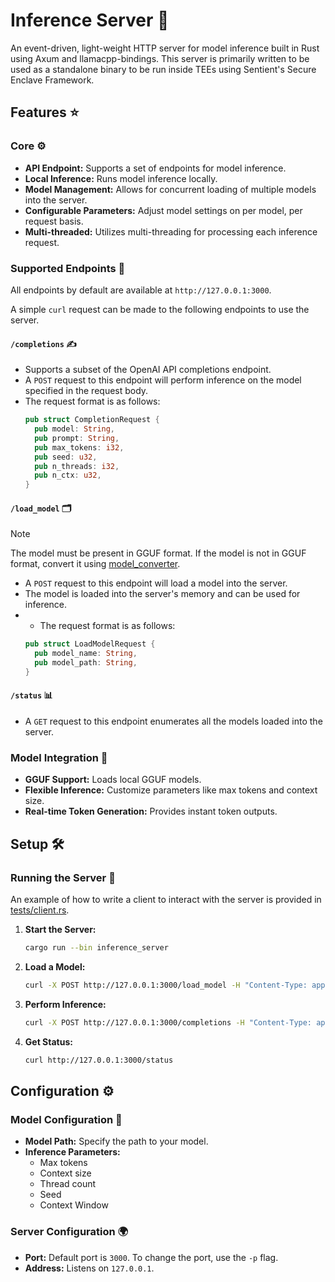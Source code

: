 # Inference Server 🚀

An event-driven, light-weight HTTP server for model inference built in Rust using Axum and llamacpp-bindings. This server is primarily written to be used as a standalone binary to be run inside TEEs using Sentient's Secure Enclave Framework.

## Features ⭐

### Core ⚙️
- **API Endpoint:** Supports a set of endpoints for model inference.
- **Local Inference:** Runs model inference locally.
- **Model Management:** Allows for concurrent loading of multiple models into the server.
- **Configurable Parameters:** Adjust model settings on per model, per request basis.
- **Multi-threaded:** Utilizes multi-threading for processing each inference request.

### Supported Endpoints 📡
All endpoints by default are available at `http://127.0.0.1:3000`. 

A simple `curl` request can be made to the following endpoints to use the server.

#### `/completions` ✍️
- Supports a subset of the OpenAI API completions endpoint.
- A `POST` request to this endpoint will perform inference on the model specified in the request body.
- The request format is as follows:
  ```rust
  pub struct CompletionRequest {
    pub model: String,
    pub prompt: String,
    pub max_tokens: i32,
    pub seed: u32,
    pub n_threads: i32,
    pub n_ctx: u32,
  }
  ```

#### `/load_model` 🗂️
> [!NOTE]
> The model must be present in GGUF format. If the model is not in GGUF format, convert it using [model_converter](../model_converter/).
- A `POST` request to this endpoint will load a model into the server.
- The model is loaded into the server's memory and can be used for inference.
- - The request format is as follows:
  ```rust
  pub struct LoadModelRequest {
    pub model_name: String,
    pub model_path: String,
  }
  ```

#### `/status` 📊
- A `GET` request to this endpoint enumerates all the models loaded into the server.

### Model Integration 🧠
- **GGUF Support:** Loads local GGUF models.
- **Flexible Inference:** Customize parameters like max tokens and context size.
- **Real-time Token Generation:** Provides instant token outputs.

## Setup 🛠️

### Running the Server 🚀
An example of how to write a client to interact with the server is provided in [tests/client.rs](../tests/client.rs).
1. **Start the Server:**
    ```bash
    cargo run --bin inference_server
    ```
2. **Load a Model:**
    ```bash
    curl -X POST http://127.0.0.1:3000/load_model -H "Content-Type: application/json" -d '{"model_name": "llama3-8b", "model_path": "/path/to/llama3-8b.gguf"}'
    ```
3. **Perform Inference:**
    ```bash
    curl -X POST http://127.0.0.1:3000/completions -H "Content-Type: application/json" -d '{"model": "llama3-8b", "prompt": "Hello, world!", "max_tokens": 10, "seed": 42, "n_threads": 4, "n_ctx": 512}'
    ```
4. **Get Status:**
    ```bash
    curl http://127.0.0.1:3000/status
    ```

## Configuration ⚙️

### Model Configuration 🧠
- **Model Path:** Specify the path to your model.
- **Inference Parameters:**
  - Max tokens
  - Context size
  - Thread count
  - Seed
  - Context Window

### Server Configuration 🌍
- **Port:** Default port is `3000`. To change the port, use the `-p` flag.
- **Address:** Listens on `127.0.0.1`.
